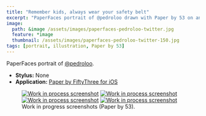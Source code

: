 ```yaml
---
title: "Remember kids, always wear your safety belt"
excerpt: "PaperFaces portrait of @pedroloo drawn with Paper by 53 on an iPad."
image: 
  path: &image /assets/images/paperfaces-pedroloo-twitter.jpg 
  feature: *image
  thumbnail: /assets/images/paperfaces-pedroloo-twitter-150.jpg
tags: [portrait, illustration, Paper by 53]
---
```


PaperFaces portrait of <a href="http://twitter.com/pedroloo">@pedroloo</a>.

* **Stylus:** None
* **Application:** [Paper by FiftyThree for iOS](http://www.fiftythree.com/paper)

<figure class="half">
	<a href="{{ site.url }}/assets/images/paperfaces-pedroloo-process-1-lg.jpg"><img src="{{ site.url }}/assets/images/paperfaces-pedroloo-process-1-600.jpg" alt="Work in process screenshot"></a>
	<a href="{{ site.url }}/assets/images/paperfaces-pedroloo-process-2-lg.jpg"><img src="{{ site.url }}/assets/images/paperfaces-pedroloo-process-2-600.jpg" alt="Work in process screenshot"></a>
	<a href="{{ site.url }}/assets/images/paperfaces-pedroloo-process-3-lg.jpg"><img src="{{ site.url }}/assets/images/paperfaces-pedroloo-process-3-600.jpg" alt="Work in process screenshot"></a>
	<a href="{{ site.url }}/assets/images/paperfaces-pedroloo-process-4-lg.jpg"><img src="{{ site.url }}/assets/images/paperfaces-pedroloo-process-4-600.jpg" alt="Work in process screenshot"></a>
	<figcaption>Work in progress screenshots (Paper by 53).</figcaption>
</figure>
